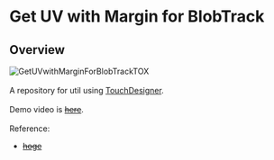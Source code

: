 # Get UV with Margin for BlobTrack
## Overview

![GetUVwithMarginForBlobTrackTOX](https://github.com/FollowTheDarkside/touchdesigner-utils/assets/9309605/cb739a52-efeb-4878-83ea-171a4e3f70c8)
<br>
<br>
A repository for util using [TouchDesigner](https://derivative.ca/).
<br>
<br>
Demo video is ~~[here]()~~.
<br>
<br>
Reference:
- ~~[hoge]()~~